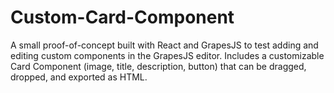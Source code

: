 # Custom-Card-Component
A small proof-of-concept built with React and GrapesJS to test adding and editing custom components in the GrapesJS editor. Includes a customizable Card Component (image, title, description, button) that can be dragged, dropped, and exported as HTML.
